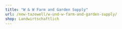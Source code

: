 ```yaml
---
title: "W & W Farm and Garden Supply"
url: /new-tazewell/w-und-w-farm-and-garden-supply/
shop: Landwirtschaftlich
---
```

